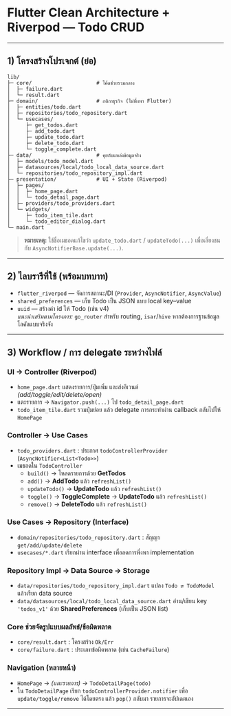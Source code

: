 # Flutter Clean Architecture + Riverpod — Todo CRUD

---

## 1) โครงสร้างโปรเจกต์ (ย่อ)

```text
lib/
├─ core/                     # โค้ดช่วยรวมกลาง
│  ├─ failure.dart
│  └─ result.dart
├─ domain/                   # กติกาธุรกิจ (ไม่พึ่งพา Flutter)
│  ├─ entities/todo.dart
│  ├─ repositories/todo_repository.dart
│  └─ usecases/
│     ├─ get_todos.dart
│     ├─ add_todo.dart
│     ├─ update_todo.dart
│     ├─ delete_todo.dart
│     └─ toggle_complete.dart
├─ data/                     # คุยกับแหล่งข้อมูลจริง
│  ├─ models/todo_model.dart
│  ├─ datasources/local/todo_local_data_source.dart
│  └─ repositories/todo_repository_impl.dart
├─ presentation/             # UI + State (Riverpod)
│  ├─ pages/
│  │  ├─ home_page.dart
│  │  └─ todo_detail_page.dart
│  ├─ providers/todo_providers.dart
│  └─ widgets/
│     ├─ todo_item_tile.dart
│     └─ todo_editor_dialog.dart
└─ main.dart
```

> **หมายเหตุ:** ใช้ชื่อเมธอดแก้ไขว่า `update_todo.dart` / `updateTodo(...)` เพื่อเลี่ยงชนกับ `AsyncNotifierBase.update(...)`.

---

## 2) ไลบรารีที่ใช้ (พร้อมบทบาท)

- `flutter_riverpod` — จัดการสถานะ/DI (`Provider`, `AsyncNotifier`, `AsyncValue`)
- `shared_preferences` — เก็บ Todo เป็น JSON แบบ local key–value
- `uuid` — สร้างค่า id ให้ Todo (เช่น v4)  
  *แนะนำเสริมตามโครงการ:* `go_router` สำหรับ routing, `isar`/`hive` หากต้องการฐานข้อมูลโลคัลแบบจริงจัง

---

## 3) Workflow / การ delegate ระหว่างไฟล์

### UI → Controller (Riverpod)
- `home_page.dart` แสดงรายการ/ปุ่มเพิ่ม และส่งอีเวนต์ *(add/toggle/edit/delete/open)*
- แตะรายการ → `Navigator.push(...)` ไป `todo_detail_page.dart`
- `todo_item_tile.dart` รวมปุ่มย่อย แล้ว delegate การกระทำผ่าน callback กลับไปให้ `HomePage`

### Controller → Use Cases
- `todo_providers.dart` : ประกาศ `todoControllerProvider` (`AsyncNotifier<List<Todo>>`)
- เมธอดใน `TodoController`
   - `build()` → โหลดรายการด้วย **GetTodos**
   - `add()` → **AddTodo** แล้ว `refreshList()`
   - `updateTodo()` → **UpdateTodo** แล้ว `refreshList()`
   - `toggle()` → **ToggleComplete** → **UpdateTodo** แล้ว `refreshList()`
   - `remove()` → **DeleteTodo** แล้ว `refreshList()`

### Use Cases → Repository (Interface)
- `domain/repositories/todo_repository.dart` : สัญญา `get/add/update/delete`
- `usecases/*.dart` เรียกผ่าน interface เพื่อลดการพึ่งพา implementation

### Repository Impl → Data Source → Storage
- `data/repositories/todo_repository_impl.dart` แปลง `Todo ⇄ TodoModel` แล้วเรียก data source
- `data/datasources/local/todo_local_data_source.dart` อ่าน/เขียน key `'todos_v1'` ด้วย **SharedPreferences** (เก็บเป็น JSON list)

### Core ช่วยจัดรูปแบบผลลัพธ์/ข้อผิดพลาด
- `core/result.dart` : โครงสร้าง `Ok/Err`
- `core/failure.dart` : ประเภทข้อผิดพลาด (เช่น `CacheFailure`)

### Navigation (หลายหน้า)
- `HomePage` → *(แตะรายการ)* → `TodoDetailPage(todo)`
- ใน `TodoDetailPage` เรียก `todoControllerProvider.notifier` เพื่อ `update/toggle/remove` ได้โดยตรง แล้ว `pop()` กลับมา รายการจะอัปเดตเอง

---
